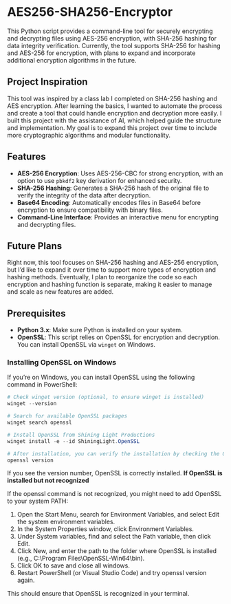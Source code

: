 # AES256-SHA256-Encryptor

This Python script provides a command-line tool for securely encrypting and decrypting files using AES-256 encryption, with SHA-256 hashing for data integrity verification. Currently, the tool supports SHA-256 for hashing and AES-256 for encryption, with plans to expand and incorporate additional encryption algorithms in the future.

## Project Inspiration

This tool was inspired by a class lab I completed on SHA-256 hashing and AES encryption. After learning the basics, I wanted to automate the process and create a tool that could handle encryption and decryption more easily. I built this project with the assistance of AI, which helped guide the structure and implementation. My goal is to expand this project over time to include more cryptographic algorithms and modular functionality.

## Features
- **AES-256 Encryption**: Uses AES-256-CBC for strong encryption, with an option to use `pbkdf2` key derivation for enhanced security.
- **SHA-256 Hashing**: Generates a SHA-256 hash of the original file to verify the integrity of the data after decryption.
- **Base64 Encoding**: Automatically encodes files in Base64 before encryption to ensure compatibility with binary files.
- **Command-Line Interface**: Provides an interactive menu for encrypting and decrypting files.

## Future Plans
Right now, this tool focuses on SHA-256 hashing and AES-256 encryption, but I’d like to expand it over time to support more types of encryption and hashing methods. Eventually, I plan to reorganize the code so each encryption and hashing function is separate, making it easier to manage and scale as new features are added.

## Prerequisites

- **Python 3.x**: Make sure Python is installed on your system.
- **OpenSSL**: This script relies on OpenSSL for encryption and decryption. You can install OpenSSL via `winget` on Windows.

### Installing OpenSSL on Windows
If you’re on Windows, you can install OpenSSL using the following command in PowerShell:

```powershell
# Check winget version (optional, to ensure winget is installed)
winget --version

# Search for available OpenSSL packages
winget search openssl

# Install OpenSSL from Shining Light Productions
winget install -e --id ShiningLight.OpenSSL

# After installation, you can verify the installation by checking the OpenSSL version:
openssl version
```
If you see the version number, OpenSSL is correctly installed.
**If OpenSSL is installed but not recognized**

If the openssl command is not recognized, you might need to add OpenSSL to your system PATH:

1. Open the Start Menu, search for Environment Variables, and select Edit the system environment variables.
2. In the System Properties window, click Environment Variables.
3. Under System variables, find and select the Path variable, then click Edit.
4. Click New, and enter the path to the folder where OpenSSL is installed (e.g., C:\Program Files\OpenSSL-Win64\bin).
5. Click OK to save and close all windows.
6. Restart PowerShell (or Visual Studio Code) and try openssl version again.

This should ensure that OpenSSL is recognized in your terminal.
